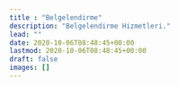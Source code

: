 ```yaml
---
title : "Belgelendirme"
description: "Belgelendirme Hizmetleri."
lead: ""
date: 2020-10-06T08:48:45+00:00
lastmod: 2020-10-06T08:48:45+00:00
draft: false
images: []
---
```

